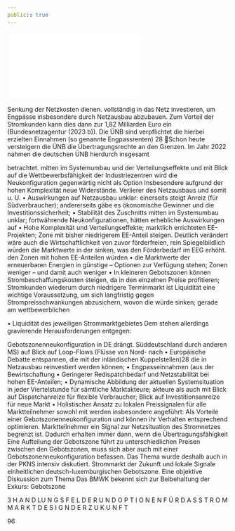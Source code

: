 ```yaml
---
public:: true
---
```

![./pages/page98.pdf](../assets/./pages/page98.pdf)




Senkung der Netzkosten dienen.
vollständig in das Netz investieren, um Engpässe insbesondere durch Netzausbau abzubauen. Zum Vorteil der Stromkunden kann dies dann zur
1,82 Milliarden Euro ein (Bundesnetzagentur (2023 b)). Die ÜNB sind verpflichtet die hierbei erzielten Einnahmen (so genannte Engpassrenten)
28	Schon heute versteigern die ÜNB die Übertragungsrechte an den Grenzen. Im Jahr 2022 nahmen die deutschen ÜNB hierdurch insgesamt

betrachtet.
mitten im Systemumbau und der Verteilungseffekte und mit Blick auf die Wettbewerbsfähigkeit der Industriezentren wird die Neukonfiguration gegenwärtig nicht als Option
Insbesondere aufgrund der hohen Komplexität
neue Widerstände.
Verlierer des Netzausbaus und somit u. U.
• Auswirkungen auf Netzausbau unklar: einerseits steigt Anreiz (für Südverbraucher); andererseits gäbe es ökonomische Gewinner und
die Investitionssicherheit;
• Stabilität des Zuschnitts mitten im Systemumbau unklar; fortwährende Neukonfigurationen, hätten erhebliche Auswirkungen auf
• Hohe Komplexität und Verteilungseffekte;
marktlich errichteten EE-Projekten;
Zone mit bisher niedrigerem EE-Anteil steigen. Deutlich verändert wäre auch die Wirtschaftlichkeit von zuvor förderfreien, rein
Spiegelbildlich würden die Marktwerte in der
sinken, was den Förderbedarf im EEG erhöht.
den Zonen mit hohen EE-Anteilen würden
• die Marktwerte der erneuerbaren Energien in
günstige – Optionen zur Verfügung stehen;
Zonen weniger – und damit auch weniger
• In kleineren Gebotszonen können Strombeschaffungskosten steigen, da in den einzelnen
Preise profitieren;
Stromkunden wiederum durch niedrigere
Terminmarkt ist Liquidität eine wichtige Voraussetzung, um sich langfristig gegen Strompreisschwankungen abzusichern, wovon die
würde sinken; gerade am wettbewerblichen

• Liquidität des jeweiligen Strommarktgebietes
Dem stehen allerdings gravierende Herausforderungen entgegen:

Gebotszonenneukonfiguration in DE drängt.
Süddeutschland durch anderen MS) auf
Blick auf Loop-Flows (Flüsse von Nord- nach
• Europäische Debatte entspannen, die mit
der inländischen Kuppelstellen)28 die in Netzausbau reinvestiert werden können;
• Engpasseinnahmen (aus der Bewirtschaftung
• Geringerer Redispatchbedarf und Netzstabilität bei hohen EE-Anteilen;
• Dynamische Abbildung der aktuellen Systemsituation in jeder Viertelstunde für sämtliche Marktakteure;
akteure als auch mit Blick auf Dispatchanreize für flexible Verbraucher;
Blick auf Investitionsanreize für neue Markt­
• Holistischer Ansatz zu lokalen Preissignalen für alle Marktteilnehmer sowohl mit
werden insbesondere angeführt:
Als Vorteile einer Gebotszonenneukonfiguration
und können ihr Verhalten entsprechend optimieren.
Marktteilnehmer ein Signal zur Netzsituation
des Stromnetzes begrenzt ist. Dadurch erhalten
immer dann, wenn die Übertragungsfähigkeit
Eine Aufteilung der Gebotszone führt zu unterschiedlichen Preisen zwischen den Gebotszonen,
muss sich aber auch mit einer Gebotszonenneukonfiguration befassen. Das Thema wurde deshalb auch in der PKNS intensiv diskutiert.
Strommarkt der Zukunft und lokale Signale
einheitlichen deutsch-luxemburgischen Gebotszone. Eine objektive Diskussion zum Thema
Das BMWK bekennt sich zur Beibehaltung der
Exkurs: Gebotszone

3 H A N D LU N G S F E L D E R U N D O P T I O N E N F Ü R D A S S T R O M M A R K T D E S I G N D E R Z U K U N F T

96
